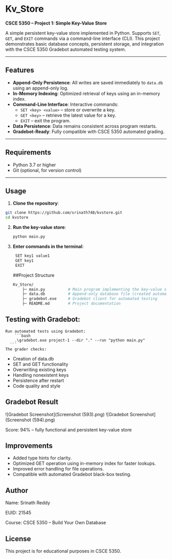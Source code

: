 # Kv_Store

**CSCE 5350 – Project 1: Simple Key-Value Store**  

A simple persistent key-value store implemented in Python. Supports `SET`, `GET`, and `EXIT` commands via a command-line interface (CLI). This project demonstrates basic database concepts, persistent storage, and integration with the CSCE 5350 Gradebot automated testing system.

---

## Features

- **Append-Only Persistence**: All writes are saved immediately to `data.db` using an append-only log.
- **In-Memory Indexing**: Optimized retrieval of keys using an in-memory index.
- **Command-Line Interface**: Interactive commands:
  - `SET <key> <value>` – store or overwrite a key.
  - `GET <key>` – retrieve the latest value for a key.
  - `EXIT` – exit the program.
- **Data Persistence**: Data remains consistent across program restarts.
- **Gradebot-Ready**: Fully compatible with CSCE 5350 automated grading.

---

## Requirements

- Python 3.7 or higher
- Git (optional, for version control)

---

## Usage

1. **Clone the repository**:
```bash
git clone https://github.com/srinath748/kvstore.git
cd kvstore
```
2. **Run the key-value store**:
   ```bash
   python main.py
   ```
3. **Enter commands in the terminal**:
   ```bash
    SET key1 value1
    GET key1
    EXIT
   ```
    ##Project Structure
    ```bash
    Kv_Store/
        ├─ main.py          # Main program implementing the key-value store
        ├─ data.db          # Append-only database file (created automatically)
        ├─ gradebot.exe     # Gradebot client for automated testing
        ├─ README.md        # Project documentation

   ```
## Testing with Gradebot:
    Run automated tests using Gradebot:
        ```bash
        .\gradebot.exe project-1 --dir "." --run "python main.py"
      ```
    The grader checks:

- Creation of data.db
- SET and GET functionality
- Overwriting existing keys
- Handling nonexistent keys
- Persistence after restart
- Code quality and style

## Gradebot Result
![Gradebot Screenshot](Screenshot (593).png)
![Gradebot Screenshot](Screenshot (594).png)

Score: 94% – fully functional and persistent key-value store

## Improvements
- Added type hints for clarity.
- Optimized GET operation using in-memory index for faster lookups.
- Improved error handling for file operations.
- Compatible with automated Gradebot black-box testing.

## Author

Name: Srinath Reddy

EUID: 21545

Course: CSCE 5350 – Build Your Own Database

## License

This project is for educational purposes in CSCE 5350.